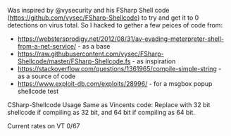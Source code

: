 Was inspired by @vysecurity and his FSharp Shell code (https://github.com/vysec/FSharp-Shellcode) to try and get it to 0 detections on virus total.
So I hacked to gether a few peices of code from:
- https://webstersprodigy.net/2012/08/31/av-evading-meterpreter-shell-from-a-net-service/ - as a base
- https://raw.githubusercontent.com/vysec/FSharp-Shellcode/master/FSharp-Shellcode.fs - as inspiration
- https://stackoverflow.com/questions/1361965/compile-simple-string - as a source of code
- https://www.exploit-db.com/exploits/28996/ - for a msgbox popup shellcode test

CSharp-Shellcode
Usage
Same as Vincents code: Replace with 32 bit shellcode if compiling as 32 bit, and 64 bit if compiling as 64 bit.

Current rates on VT 0/67
